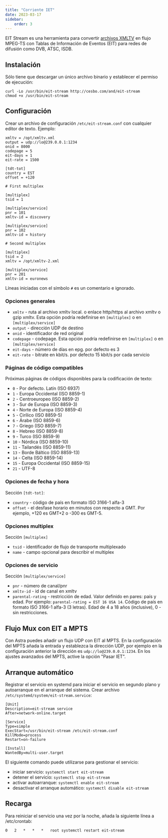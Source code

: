 ```yaml
---
title: "Corriente IET"
date: 2023-03-17
sidebar:
    order: 3
---
```


EIT Stream es una herramienta para convertir [archivos XMLTV](/es/misc/articles/xmltv) en flujo MPEG-TS con Tablas de Información de Eventos (EIT) para redes de difusión como DVB, ATSC, ISDB.

## Instalación[](/es/misc/tools-and-utilities/eit-stream#installation)

Sólo tiene que descargar un único archivo binario y establecer el permiso de ejecución:

```
curl -Lo /usr/bin/eit-stream http://cesbo.com/and/eit-stream
chmod +x /usr/bin/eit-stream
```

## Configuración[](/es/misc/tools-and-utilities/eit-stream#configuration)

Crear un archivo de configuración `/etc/eit-stream.conf` con cualquier editor de texto. Ejemplo:

```
xmltv = /opt/xmltv.xml
output = udp://lo@239.0.0.1:1234
onid = 8000
codepage = 5
eit-days = 1
eit-rate = 1500

[tdt-tot]
country = EST
offset = +120

# First multiplex

[multiplex]
tsid = 1

[multiplex/service]
pnr = 101
xmltv-id = discovery

[multiplex/service]
pnr = 102
xmltv-id = history

# Second multiplex

[multiplex]
tsid = 2
xmltv = /opt/xmltv-2.xml

[multiplex/service]
pnr = 201
xmltv-id = euronews
```

Líneas iniciadas con el símbolo `#` es un comentario e ignorado.

### Opciones generales

- `xmltv` - ruta al archivo xmltv local. o enlace http/https al archivo xmltv o gzip xmltv. Esta opción podría redefinirse en `[multiplex]` o en `[multiplex/service]`
- `output` - dirección UDP de destino
- `onid` - identificador de red original
- `codepage` - codepage. Esta opción podría redefinirse en `[multiplex]` o en `[multiplex/service]`
- `eit-days` - número de días en epg. por defecto es 3
- `eit-rate` - bitrate en kbit/s. por defecto 15 kbit/s por cada servicio

### Páginas de código compatibles

Próximas páginas de códigos disponibles para la codificación de texto:

- `0` - Por defecto. Latín (ISO 6937)
- `1` - Europa Occidental (ISO 8859-1)
- `2` - Centroeuropeo (ISO 8859-2)
- `3` - Sur de Europa (ISO 8859-3)
- `4` - Norte de Europa (ISO 8859-4)
- `5` - Cirílico (ISO 8859-5)
- `6` - Árabe (ISO 8859-6)
- `7` - Griego (ISO 8859-7)
- `8` - Hebreo (ISO 8859-8)
- `9` - Turco (ISO 8859-9)
- `10` - Nórdica (ISO 8859-10)
- `11` - Tailandés (ISO 8859-11)
- `13` - Borde Báltico (ISO 8859-13)
- `14` - Celta (ISO 8859-14)
- `15` - Europa Occidental (ISO 8859-15)
- `21` - UTF-8

### Opciones de fecha y hora

Sección `[tdt-tot]`:

- `country` - código de país en formato ISO 3166-1 alfa-3
- `offset` - el desfase horario en minutos con respecto a GMT. Por ejemplo, +120 es GMT+2 o -300 es GMT-5.

### Opciones multiplex

Sección `[multiplex]`

- `tsid` - identificador de flujo de transporte multiplexado
- `name` - campo opcional para describir el multiplex

### Opciones de servicio

Sección `[multiplex/service]`

- `pnr` - número de canal/pnr
- `xmltv-id` - id de canal en xmltv
- `parental-rating` - restricción de edad. Valor definido en pares: país y edad. Por ejemplo: `parental-rating = EST 16 USA 14`. Código de país en formato ISO 3166-1 alfa-3 (3 letras). Edad de 4 a 18 años (inclusive), 0 - sin restricciones.

## Flujo Mux con EIT a MPTS[](/es/misc/tools-and-utilities/eit-stream#mux-stream-with-eit-to-mpts)

Con Astra puedes añadir un flujo UDP con EIT al MPTS. En la configuración del MPTS añada la entrada y establezca la dirección UDP, por ejemplo en la configuración anterior la dirección es `udp://lo@239.0.0.1:1234`. En los ajustes avanzados del MPTS, active la opción "Pasar IET".

## Arranque automático[](/es/misc/tools-and-utilities/eit-stream#autostart)

Registrar el servicio en systemd para iniciar el servicio en segundo plano y autoarranque en el arranque del sistema. Crear archivo `/etc/systemd/system/eit-stream.service`:

```
[Unit]
Description=eit-stream service
After=network-online.target

[Service]
Type=simple
ExecStart=/usr/bin/eit-stream /etc/eit-stream.conf
KillMode=process
Restart=on-failure

[Install]
WantedBy=multi-user.target
```

El siguiente comando puede utilizarse para gestionar el servicio:

- iniciar servicio: `systemctl start eit-stream`
- detener el servicio: `systemctl stop eit-stream`
- activar autoarranque: `systemctl enable eit-stream`
- desactivar el arranque automático: `systemctl disable eit-stream`

## Recarga[](/es/misc/tools-and-utilities/eit-stream#reload)

Para reiniciar el servicio una vez por la noche, añada la siguiente línea a /etc/crontab:

```
0   2   *   *   *   root systemctl restart eit-stream
```
